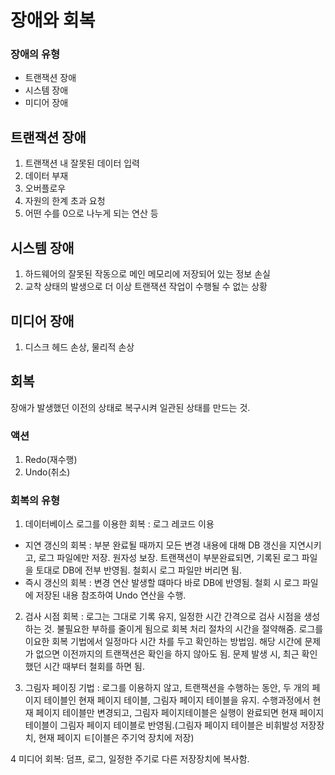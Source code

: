 # 장애와 회복

### 장애의 유형

- 트랜잭션 장애
- 시스템 장애
- 미디어 장애

## 트랜잭션 장애

1.  트랜잭션 내 잘못된 데이터 입력
2.  데이터 부재
3.  오버플로우
4.  자원의 한계 초과 요청
5.  어떤 수를 0으로 나누게 되는 연산 등

## 시스템 장애

1. 하드웨어의 잘못된 작동으로 메인 메모리에 저장되어 있는 정보 손실
2. 교착 상태의 발생으로 더 이상 트랜잭션 작업이 수행될 수 없는 상황

## 미디어 장애

1. 디스크 헤드 손상, 물리적 손상

## 회복

장애가 발생했던 이전의 상태로 복구시켜 일관된 상태를 만드는 것.

### 액션

1. Redo(재수행)
2. Undo(취소)

### 회복의 유형

1. 데이터베이스 로그를 이용한 회복 : 로그 레코드 이용

- 지연 갱신의 회복 : 부분 완료될 때까지 모든 변경 내용에 대해 DB 갱신을 지연시키고, 로그 파일에만 저장. 원자성 보장. 트랜잭션이 부분완료되면, 기록된 로그 파일을 토대로 DB에 전부 반영됨. 철회시 로그 파일만 버리면 됨.
- 즉시 갱신의 회복 : 변경 연산 발생할 떄마다 바로 DB에 반영됨. 철회 시 로그 파일에 저장된 내용 참조하여 Undo 연산을 수행.

2. 검사 시점 회복 : 로그는 그대로 기록 유지, 일정한 시간 간격으로 검사 시점을 생성하는 것. 불필요한 부하를 줄이게 됨으로 회복 처리 절차의 시간을 절약해줌. 로그를 이요한 회복 기법에서 일정마다 시간 차를 두고 확인하는 방법임. 해당 시간에 문제가 없으면 이전까지의 트랜잭션은 확인을 하지 않아도 됨. 문제 발생 시, 최근 확인했던 시간 때부터 철회를 하면 됨.

3) 그림자 페이징 기법 : 로그를 이용하지 않고, 트랜잭션을 수행하는 동안, 두 개의 페이지 테이블인 현재 페이지 테이블, 그림자 페이지 테이블을 유지.
   수행과정에서 현재 페이지 테이블만 변경되고, 그림자 페이지테이블은 실행이 완료되면 현재 페이지 테이블이 그림자 페이지 테이블로 반영됨.(그림자 페이지 테이블은 비휘발성 저장장치, 현재 페이지 ㅌ[이블은 주기억 장치에 저장)

4 미디어 회복: 덤프, 로그, 일정한 주기로 다른 저장장치에 복사함.

